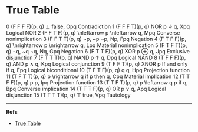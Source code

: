 True Table
==========

0	(F F F F)(p, q)	⊥	false, Opq	Contradiction
1	(F F F T)(p, q)	NOR	p ↓ q, Xpq	Logical NOR
2	(F F T F)(p, q)	\nleftarrow	p \nleftarrow q, Mpq	Converse nonimplication
3	(F F T T)(p, q)	¬p, ~p	¬p, Np, Fpq	Negation
4	(F T F F)(p, q)	\nrightarrow	p \nrightarrow q, Lpq	Material nonimplication
5	(F T F T)(p, q)	¬q, ~q	¬q, Nq, Gpq	Negation
6	(F T T F)(p, q)	XOR	p ⊕ q, Jpq	Exclusive disjunction
7	(F T T T)(p, q)	NAND	p ↑ q, Dpq	Logical NAND
8	(T F F F)(p, q)	AND	p ∧ q, Kpq	Logical conjunction
9	(T F F T)(p, q)	XNOR	p If and only if q, Epq	Logical biconditional
10	(T F T F)(p, q)	q	q, Hpq	Projection function
11	(T F T T)(p, q)	p \rightarrow q	if p then q, Cpq	Material implication
12	(T T F F)(p, q)	p	p, Ipq	Projection function
13	(T T F T)(p, q)	p \leftarrow q	p if q, Bpq	Converse implication
14	(T T T F)(p, q)	OR	p ∨ q, Apq	Logical disjunction
15	(T T T T)(p, q)	⊤	true, Vpq	Tautology


---

**Refs**

* [True Table](http://en.wikipedia.org/wiki/Truth_table)
